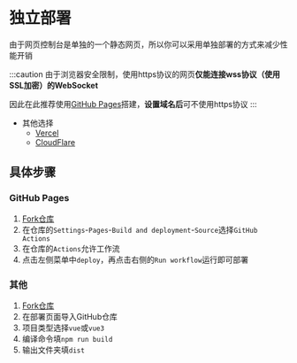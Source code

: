 # 独立部署

由于网页控制台是单独的一个静态网页，所以你可以采用单独部署的方式来减少性能开销

:::caution
由于浏览器安全限制，使用https协议的网页**仅能连接wss协议（使用SSL加密）的WebSocket**

因此在此推荐使用[GitHub Pages](https://pages.github.com/)搭建，**设置域名后**可不使用https协议
:::

- 其他选择
  - [Vercel](https://vercel.com/)
  - [CloudFlare](https://dash.cloudflare.com/)

## 具体步骤

### GitHub Pages

1. [Fork仓库](https://github.com/iPanelDev/WebConsole)
2. 在仓库的`Settings`-`Pages`-`Build and deployment`-`Source`选择`GitHub Actions`
3. 在仓库的`Actions`允许工作流
4. 点击左侧菜单中`deploy`，再点击右侧的`Run workflow`运行即可部署

### 其他

1. [Fork仓库](https://github.com/iPanelDev/WebConsole)
2. 在部署页面导入GitHub仓库
3. 项目类型选择`vue`或`vue3`
4. 编译命令填`npm run build`
5. 输出文件夹填`dist`
